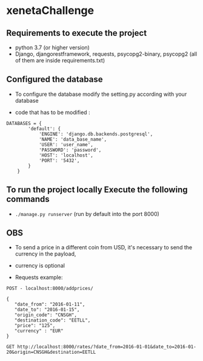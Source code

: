 # xenetaChallenge

## Requirements to execute the project
- python 3.7 (or higher version)
- Django, djangorestframework, requests, psycopg2-binary, psycopg2  (all of them are inside requirements.txt)

## Configured the database
- To configure the database modify the setting.py according with your database

- code that has to be modified :
```
DATABASES = {
        'default': {
            'ENGINE': 'django.db.backends.postgresql',
            'NAME': 'data_base_name',
            'USER': 'user_name',
            'PASSWORD': 'password',
            'HOST': 'localhost',
            'PORT': '5432',
        }
    }
```

## To run the project locally Execute the following commands
- `./manage.py runserver` (run by default into the port 8000)


## OBS
- To send a price in a different coin from USD,
 it's necessary to send the currency in the payload,
 
- currency is optional
 
 - Requests example:
 ```
POST - localhost:8000/addprices/

{
	"date_from": "2016-01-11",
	"date_to": "2016-01-15",
	"origin_code": "CNSGH",
	"destination_code": "EETLL",
	"price": "125",
	"currency" : "EUR"
}

GET http://localhost:8000/rates/?date_from=2016-01-01&date_to=2016-01-20&origin=CNSGH&destination=EETLL

```